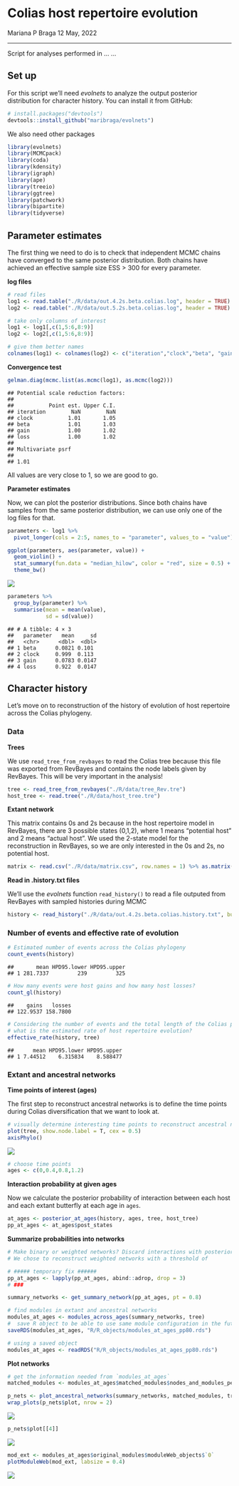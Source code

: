 Colias host repertoire evolution
================
Mariana P Braga
12 May, 2022

------------------------------------------------------------------------

Script for analyses performed in … *…*

## Set up

For this script we’ll need *evolnets* to analyze the output posterior
distribution for character history. You can install it from GitHub:

``` r
# install.packages("devtools")
devtools::install_github("maribraga/evolnets")
```

We also need other packages

``` r
library(evolnets)
library(MCMCpack)
library(coda)
library(kdensity)
library(igraph)
library(ape)
library(treeio)
library(ggtree)
library(patchwork)
library(bipartite)
library(tidyverse)
```

## Parameter estimates

The first thing we need to do is to check that independent MCMC chains
have converged to the same posterior distribution. Both chains have
achieved an effective sample size ESS \> 300 for every parameter.

**log files**

``` r
# read files
log1 <- read.table("./R/data/out.4.2s.beta.colias.log", header = TRUE)
log2 <- read.table("./R/data/out.5.2s.beta.colias.log", header = TRUE)

# take only columns of interest
log1 <- log1[,c(1,5:6,8:9)]
log2 <- log2[,c(1,5:6,8:9)]

# give them better names
colnames(log1) <- colnames(log2) <- c("iteration","clock","beta", "gain", "loss")
```

**Convergence test**

``` r
gelman.diag(mcmc.list(as.mcmc(log1), as.mcmc(log2)))
```

    ## Potential scale reduction factors:
    ## 
    ##           Point est. Upper C.I.
    ## iteration        NaN        NaN
    ## clock           1.01       1.05
    ## beta            1.01       1.03
    ## gain            1.00       1.02
    ## loss            1.00       1.02
    ## 
    ## Multivariate psrf
    ## 
    ## 1.01

All values are very close to 1, so we are good to go.

**Parameter estimates**

Now, we can plot the posterior distributions. Since both chains have
samples from the same posterior distribution, we can use only one of the
log files for that.

``` r
parameters <- log1 %>% 
  pivot_longer(cols = 2:5, names_to = "parameter", values_to = "value")

ggplot(parameters, aes(parameter, value)) +
  geom_violin() +
  stat_summary(fun.data = "median_hilow", color = "red", size = 0.5) +
  theme_bw()
```

![](Host_rep_evolution_files/figure-gfm/densities-1.png)<!-- -->

``` r
parameters %>% 
  group_by(parameter) %>% 
  summarise(mean = mean(value),
            sd = sd(value))
```

    ## # A tibble: 4 × 3
    ##   parameter   mean     sd
    ##   <chr>      <dbl>  <dbl>
    ## 1 beta      0.0821 0.101 
    ## 2 clock     0.999  0.113 
    ## 3 gain      0.0783 0.0147
    ## 4 loss      0.922  0.0147

## Character history

Let’s move on to reconstruction of the history of evolution of host
repertoire across the Colias phylogeny.

### Data

**Trees**

We use `read_tree_from_revbayes` to read the Colias tree because this
file was exported from RevBayes and contains the node labels given by
RevBayes. This will be very important in the analysis!

``` r
tree <- read_tree_from_revbayes("./R/data/tree_Rev.tre")
host_tree <- read.tree("./R/data/host_tree.tre")
```

**Extant network**

This matrix contains 0s and 2s because in the host repertoire model in
RevBayes, there are 3 possible states (0,1,2), where 1 means “potential
host” and 2 means “actual host”. We used the 2-state model for the
reconstruction in RevBayes, so we are only interested in the 0s and 2s,
no potential host.

``` r
matrix <- read.csv("./R/data/matrix.csv", row.names = 1) %>% as.matrix()
```

**Read in .history.txt files**

We’ll use the *evolnets* function `read_history()` to read a file
outputed from RevBayes with sampled histories during MCMC

``` r
history <- read_history("./R/data/out.4.2s.beta.colias.history.txt", burnin = 0.2)
```

### Number of events and effective rate of evolution

``` r
# Estimated number of events across the Colias phylogeny
count_events(history)
```

    ##       mean HPD95.lower HPD95.upper
    ## 1 281.7337         239         325

``` r
# How many events were host gains and how many host losses?
count_gl(history)
```

    ##    gains   losses 
    ## 122.9537 158.7800

``` r
# Considering the number of events and the total length of the Colias phylogeny, 
# what is the estimated rate of host repertoire evolution?
effective_rate(history, tree)
```

    ##      mean HPD95.lower HPD95.upper
    ## 1 7.44512    6.315834    8.588477

### Extant and ancestral networks

**Time points of interest (ages)**

The first step to reconstruct ancestral networks is to define the time
points during Colias diversification that we want to look at.

``` r
# visually determine interesting time points to reconstruct ancestral networks
plot(tree, show.node.label = T, cex = 0.5)
axisPhylo()
```

![](Host_rep_evolution_files/figure-gfm/tree-1.png)<!-- -->

``` r
# choose time points
ages <- c(0,0.4,0.8,1.2)
```

**Interaction probability at given ages**

Now we calculate the posterior probability of interaction between each
host and each extant butterfly at each age in `ages`.

``` r
at_ages <- posterior_at_ages(history, ages, tree, host_tree)
pp_at_ages <- at_ages$post_states
```

**Summarize probabilities into networks**

``` r
# Make binary or weighted networks? Discard interactions with posterior probability < threshold.
# We chose to reconstruct weighted networks with a threshold of 

# ##### temporary fix ######
pp_at_ages <- lapply(pp_at_ages, abind::adrop, drop = 3)
# ###

summary_networks <- get_summary_network(pp_at_ages, pt = 0.8)
```

``` r
# find modules in extant and ancestral networks
modules_at_ages <- modules_across_ages(summary_networks, tree)
#  save R object to be able to use same module configuration in the future
saveRDS(modules_at_ages, "R/R_objects/modules_at_ages_pp80.rds")
```

``` r
# using a saved object
modules_at_ages <- readRDS("R/R_objects/modules_at_ages_pp80.rds")
```

**Plot networks**

``` r
# get the information needed from `modules_at_ages`
matched_modules <- modules_at_ages$matched_modules$nodes_and_modules_per_age

p_nets <- plot_ancestral_networks(summary_networks, matched_modules, tree) 
wrap_plots(p_nets$plot, nrow = 2)
```

![](Host_rep_evolution_files/figure-gfm/ancestral_nets-1.png)<!-- -->

``` r
p_nets$plot[[4]]
```

![](Host_rep_evolution_files/figure-gfm/extant_graph-1.png)<!-- -->

``` r
mod_ext <- modules_at_ages$original_modules$moduleWeb_objects$`0`
plotModuleWeb(mod_ext, labsize = 0.4)
```

![](Host_rep_evolution_files/figure-gfm/plotmoduleweb-1.png)<!-- -->
